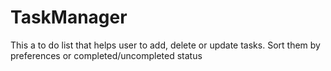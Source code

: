 # TaskManager
This a to do list that helps user to add, delete or update tasks. Sort them by preferences or completed/uncompleted status

